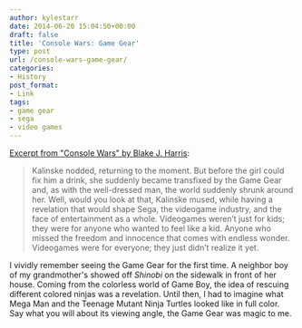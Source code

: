 ```yaml
---
author: kylestarr
date: 2014-06-20 15:04:50+00:00
draft: false
title: 'Console Wars: Game Gear'
type: post
url: /console-wars-game-gear/
categories:
- History
post_format:
- Link
tags:
- game gear
- sega
- video games
---
```


[Excerpt from "Console Wars" by Blake J. Harris](https://itunes.apple.com/WebObjects/MZStore.woa/wa/viewBook?id=718597648&at=1l3v2y3&ct=TSOG):


<blockquote>Kalinske nodded, returning to the moment. But before the girl could fix him a drink, she suddenly became transfixed by the Game Gear and, as with the well-dressed man, the world suddenly shrunk around her. Well, would you look at that, Kalinske mused, while having a revelation that would shape Sega, the videogame industry, and the face of entertainment as a whole. Videogames weren’t just for kids; they were for anyone who wanted to feel like a kid. Anyone who missed the freedom and innocence that comes with endless wonder. Videogames were for everyone; they just didn’t realize it yet.</blockquote>


I vividly remember seeing the Game Gear for the first time. A neighbor boy of my grandmother's showed off _Shinobi_ on the sidewalk in front of her house. Coming from the colorless world of Game Boy, the idea of rescuing different colored ninjas was a revelation. Until then, I had to imagine what Mega Man and the Teenage Mutant Ninja Turtles looked like in full color. Say what you will about its viewing angle, the Game Gear was magic to me.
